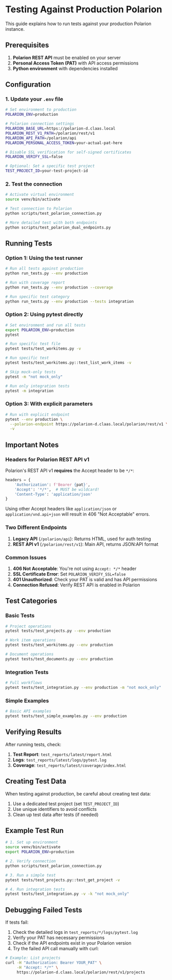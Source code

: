 # Testing Against Production Polarion

This guide explains how to run tests against your production Polarion instance.

## Prerequisites

1. **Polarion REST API** must be enabled on your server
2. **Personal Access Token (PAT)** with API access permissions
3. **Python environment** with dependencies installed

## Configuration

### 1. Update your `.env` file

```bash
# Set environment to production
POLARION_ENV=production

# Polarion connection settings
POLARION_BASE_URL=https://polarion-d.claas.local
POLARION_REST_V1_PATH=/polarion/rest/v1
POLARION_API_PATH=/polarion/api
POLARION_PERSONAL_ACCESS_TOKEN=your-actual-pat-here

# Disable SSL verification for self-signed certificates
POLARION_VERIFY_SSL=false

# Optional: Set a specific test project
TEST_PROJECT_ID=your-test-project-id
```

### 2. Test the connection

```bash
# Activate virtual environment
source venv/bin/activate

# Test connection to Polarion
python scripts/test_polarion_connection.py

# More detailed test with both endpoints
python scripts/test_polarion_dual_endpoints.py
```

## Running Tests

### Option 1: Using the test runner

```bash
# Run all tests against production
python run_tests.py --env production

# Run with coverage report
python run_tests.py --env production --coverage

# Run specific test category
python run_tests.py --env production --tests integration
```

### Option 2: Using pytest directly

```bash
# Set environment and run all tests
export POLARION_ENV=production
pytest

# Run specific test file
pytest tests/test_workitems.py -v

# Run specific test
pytest tests/test_workitems.py::test_list_work_items -v

# Skip mock-only tests
pytest -m "not mock_only"

# Run only integration tests
pytest -m integration
```

### Option 3: With explicit parameters

```bash
# Run with explicit endpoint
pytest --env production \
  --polarion-endpoint https://polarion-d.claas.local/polarion/rest/v1 \
  -v
```

## Important Notes

### Headers for Polarion REST API v1

Polarion's REST API v1 **requires** the Accept header to be `*/*`:

```python
headers = {
    'Authorization': f'Bearer {pat}',
    'Accept': '*/*',  # MUST be wildcard!
    'Content-Type': 'application/json'
}
```

Using other Accept headers like `application/json` or `application/vnd.api+json` will result in 406 "Not Acceptable" errors.

### Two Different Endpoints

1. **Legacy API** (`/polarion/api`): Returns HTML, used for auth testing
2. **REST API v1** (`/polarion/rest/v1`): Main API, returns JSON:API format

### Common Issues

1. **406 Not Acceptable**: You're not using `Accept: */*` header
2. **SSL Certificate Error**: Set `POLARION_VERIFY_SSL=false`
3. **401 Unauthorized**: Check your PAT is valid and has API permissions
4. **Connection Refused**: Verify REST API is enabled in Polarion

## Test Categories

### Basic Tests
```bash
# Project operations
pytest tests/test_projects.py --env production

# Work item operations  
pytest tests/test_workitems.py --env production

# Document operations
pytest tests/test_documents.py --env production
```

### Integration Tests
```bash
# Full workflows
pytest tests/test_integration.py --env production -m "not mock_only"
```

### Simple Examples
```bash
# Basic API examples
pytest tests/test_simple_examples.py --env production
```

## Verifying Results

After running tests, check:

1. **Test Report**: `test_reports/latest/report.html`
2. **Logs**: `test_reports/latest/logs/pytest.log`
3. **Coverage**: `test_reports/latest/coverage/index.html`

## Creating Test Data

When testing against production, be careful about creating test data:

1. Use a dedicated test project (set `TEST_PROJECT_ID`)
2. Use unique identifiers to avoid conflicts
3. Clean up test data after tests (if needed)

## Example Test Run

```bash
# 1. Set up environment
source venv/bin/activate
export POLARION_ENV=production

# 2. Verify connection
python scripts/test_polarion_connection.py

# 3. Run a simple test
pytest tests/test_projects.py::test_get_project -v

# 4. Run integration tests
pytest tests/test_integration.py -v -k "not mock_only"
```

## Debugging Failed Tests

If tests fail:

1. Check the detailed logs in `test_reports/*/logs/pytest.log`
2. Verify your PAT has necessary permissions
3. Check if the API endpoints exist in your Polarion version
4. Try the failed API call manually with curl:

```bash
# Example: List projects
curl -H "Authorization: Bearer YOUR_PAT" \
     -H "Accept: */*" \
     https://polarion-d.claas.local/polarion/rest/v1/projects
```